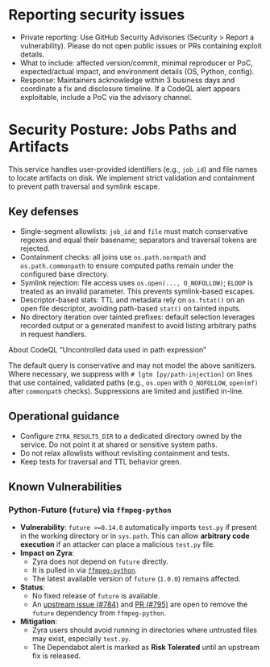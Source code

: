# Reporting security issues

- Private reporting: Use GitHub Security Advisories (Security > Report a
  vulnerability). Please do not open public issues or PRs containing exploit
  details.
- What to include: affected version/commit, minimal reproducer or PoC,
  expected/actual impact, and environment details (OS, Python, config).
- Response: Maintainers acknowledge within 3 business days and coordinate a
  fix and disclosure timeline. If a CodeQL alert appears exploitable, include a
  PoC via the advisory channel.

# Security Posture: Jobs Paths and Artifacts

This service handles user-provided identifiers (e.g., `job_id`) and file names
to locate artifacts on disk. We implement strict validation and containment to
prevent path traversal and symlink escape.

## Key defenses

- Single-segment allowlists: `job_id` and `file` must match conservative regexes
  and equal their basename; separators and traversal tokens are rejected.
- Containment checks: all joins use `os.path.normpath` and `os.path.commonpath`
  to ensure computed paths remain under the configured base directory.
- Symlink rejection: file access uses `os.open(..., O_NOFOLLOW)`; `ELOOP` is
  treated as an invalid parameter. This prevents symlink-based escapes.
- Descriptor-based stats: TTL and metadata rely on `os.fstat()` on an open file
  descriptor, avoiding path-based `stat()` on tainted inputs.
- No directory iteration over tainted prefixes: default selection leverages
  recorded output or a generated manifest to avoid listing arbitrary paths in
  request handlers.

About CodeQL “Uncontrolled data used in path expression”

The default query is conservative and may not model the above sanitizers.
Where necessary, we suppress with `# lgtm [py/path-injection]` on lines that use
contained, validated paths (e.g., `os.open` with `O_NOFOLLOW`, `open(mf)` after
`commonpath` checks). Suppressions are limited and justified in-line.

## Operational guidance

- Configure `ZYRA_RESULTS_DIR` to a dedicated directory owned by the
  service. Do not point it at shared or sensitive system paths.
- Do not relax allowlists without revisiting containment and tests.
- Keep tests for traversal and TTL behavior green.

## Known Vulnerabilities

### Python-Future (`future`) via `ffmpeg-python`

- **Vulnerability**: `future >=0.14.0` automatically imports `test.py` if present in the working directory or in `sys.path`. This can allow **arbitrary code execution** if an attacker can place a malicious `test.py` file.
- **Impact on Zyra**:  
  - Zyra does not depend on `future` directly.  
  - It is pulled in via [`ffmpeg-python`](https://github.com/kkroening/ffmpeg-python).  
  - The latest available version of `future` (`1.0.0`) remains affected.  
- **Status**:  
  - No fixed release of `future` is available.  
  - An [upstream issue (#784)](https://github.com/kkroening/ffmpeg-python/issues/784) and [PR (#795)](https://github.com/kkroening/ffmpeg-python/pull/795) are open to remove the `future` dependency from `ffmpeg-python`.  
- **Mitigation**:  
  - Zyra users should avoid running in directories where untrusted files may exist, especially `test.py`.  
  - The Dependabot alert is marked as **Risk Tolerated** until an upstream fix is released.  

